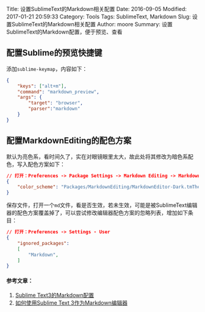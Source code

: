Title: 设置SublimeText的Markdown相关配置
Date: 2016-09-05
Modified: 2017-01-21 20:59:33
Category: Tools
Tags: SublimeText, Markdown
Slug: 设置SublimeText的Markdown相关配置
Author: moore
Summary: 设置SublimeText的Markdown配置，便于预览、查看

## 配置Sublime的预览快捷键
添加`sublime-keymap`，内容如下：

```JSON
{
    "keys": ["alt+m"],
    "command": "markdown_preview",
    "args": {
        "target": "browser",
        "parser":"markdown"
    }
}
```

## 配置MarkdownEditing的配色方案
默认为亮色系，看时间久了，实在对眼镜眼里太大，故此处将其修改为暗色系配色，写入配色方案如下：

```JSON
// 打开：Preferences -> Package Settings -> Markdown Editing -> Markdown GFM Settings - User
{
    "color_scheme": "Packages/MarkdownEditing/MarkdownEditor-Dark.tmTheme",
}
```

保存文件，打开一个`md`文件，看是否生效，若未生效，可能是被SublimeText编辑器的配色方案覆盖掉了，可以尝试修改编辑器配色方案的忽略列表，增加如下条目：

```JSON
// 打开：Preferences -> Settings - User
{
    "ignored_packages":
    [
        "Markdown",
    ]
}
```

#### 参考文章：
1. [Sublime Text3的Markdown配置](http://www.jianshu.com/p/049e2fdb55ae)
2. [如何使用Sublime Text 3作为Markdown编辑器](http://jingyan.baidu.com/article/f006222838bac2fbd2f0c87d.html?st=2&net_type=&bd_page_type=1&os=0&rst=&word=feifeidown)
